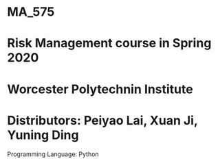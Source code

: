 # MA_575
# Risk Management course in Spring 2020
# Worcester Polytechnin Institute
# Distributors: Peiyao Lai, Xuan Ji, Yuning Ding
Programming Language: Python
